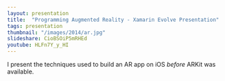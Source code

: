```yaml
---
layout: presentation
title:  "Programming Augmented Reality - Xamarin Evolve Presentation"
tags: presentation
thumbnail: "/images/2014/ar.jpg"
slideshare: CioBSOiP5mRHEd
youtube: HLFn7Y_y_HI
---
```


I present the techniques used to build an AR app on iOS *before* ARKit was available.

